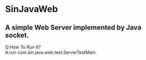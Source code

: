 SinJavaWeb
==========

A simple Web Server implemented by Java socket.
----------

Q:How To Run It?
<br/>
A:run com.sin.java.web.test.ServerTestMain.
